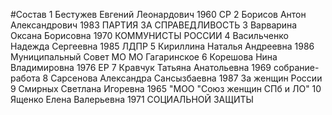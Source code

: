 #Состав
1 Бестужев Евгений Леонардович 1960 СР
2 Борисов Антон Александрович 1983 ПАРТИЯ ЗА СПРАВЕДЛИВОСТЬ
3 Варварина Оксана Борисовна 1970 КОММУНИСТЫ РОССИИ
4 Васильченко Надежда Сергеевна 1985 ЛДПР
5 Кириллина Наталья Андреевна 1986 Муниципальный Совет МО МО Гагаринское
6 Корешова Нина Владимировна 1976 ЕР
7 Кравчук Татьяна Анатольевна 1969 собрание-работа
8 Сарсенова Александра Сансызбаевна 1987 За женщин России
9 Смирных Светлана Игоревна 1965 \"МОО \"Союз женщин СПб и ЛО\"
10 Ященко Елена Валерьевна 1971 СОЦИАЛЬНОЙ ЗАЩИТЫ
